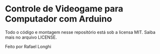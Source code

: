# Controle de Videogame para Computador com Arduino
Todo o código e montagem nesse repositório está sob a licensa MIT.
Saiba mais no arquivo LICENSE.

Feito por Rafael Longhi